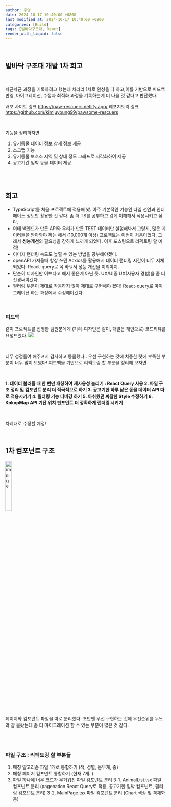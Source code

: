 ```yaml
---
author: 주영
date: 2024-10-17 10:40:00 +0800
last_modified_at: 2024-10-17 10:40:00 +0800
categories: [Build]
tags: [발바닥구조대, React]
render_with_liquid: false
---
```


<br>


## 발바닥 구조대 개발 1차 회고

<br>


차근차근 과정을 기록하려고 했는데 
차라리 1차로 완성을 다 하고,이를 기반으로 피드백 반영, 마이그레이션, 수정과 최적화 과정을 기록하는게 더 나을 것 같다고 판단했다.

배포 사이트 링크 https://paw-rescuers.netlify.app/
레포지토리 링크 https://github.com/kimjuyoung99/pawsome-rescuers

<br>


기능을 정리하자면 
1. 유기동물 데이터 정보 상세 정보 제공
2. 스크랩 기능
3. 유기동물 보호소 지역 및 상태 정도 그래프로 시각화하여 제공
4. 공고기간 임박 동물 데이터 제공

<br>
<br>



## 회고
* TypeScript를 처음 프로젝트에 적용해 봤. 아주 기본적인 기능인 타입 선언과 인터페이스 정도만 활용한 것 같다. 좀 더 TS를 공부하고 깊게 이해해서 적용시키고 싶다.
* 어태 백엔드가 만든 API와 우리가 만든 TEST 데이터만 실험해봐서 그렇지, 많은 데이터들을 받아와야 하는 해서 (10,000개 이상) 프로젝트는 이번이 처음이었다. 그래서 **성능개선**의 필요성을 강하게 느끼게 되었다. 이후 포스팅으로 리펙토링 할 예정!
* 이미지 랜더링 속도도 높힐 수 있는 방법을 공부해야겠다.
* openAPI 가져올때 항상 쓰던 Acxios를 활용해서 데이터 랜더링 시간이 너무 지체 되었다. React-query로 꼭 바꿔서 성능 개선을 이뤄야지.
* 단순히 디자인만 이쁘다고 해서 좋은게 아닌 듯. UX/UI중 UX(사용자 경험)을 좀 더 신경써야겠다.
* 필터링 부분이 제대로 작동하지 않아 제대로 구현해야 겠다! React-query로 마이그레이션 하는 과정에서 수정해야겠다.


<br>

### 피드백
같이 프로젝트를 진행한 팀원분에게 (기획-디자인은 같이, 개발은 개인으로) 코드리뷰를 요청드렸다. 
![](https://velog.velcdn.com/images/jjassb404/post/8d8b3160-fe3f-4946-bd6a-7d1c096e536f/image.png)


<br>


너무 성정들여 해주셔서 감사하고 뭉클했다.. 우선 구현하는 것에 치중한 탓에 부족한 부분이 너무 많이 보였다!
피드백을 기반으로 리펙토링 할 부분을 정리해 보자면

<br>


**1. 데이터 불러올 때 한 번만 패칭하여 재사용성 늘리기 : React Query 사용
2. 파일 구조 정리 및 컴포넌트 분리 더 적극적으로 하기
3. 공고기한 하루 남은 동물 데이터 API 따로 적용시키기
4. 필터링 기능 디버깅 하기
5. 아쉬웠던 짜잘한 Style 수정하기
6. KokopMap API 기잔 위치 핀포인트 더 정확하게 랜더링 시키기**

<br>


차례대로 수정할 예정! 
<br>

<br>


## 1차 컴포넌트 구조
<img src="https://velog.velcdn.com/images/jjassb404/post/3d6e6bb2-9462-423c-95af-ad1043ab2795/image.png" alt="image" width="20%">

<br>


페이지와 컴포넌트 파일을 따로 분리했다. 
초반엔 우선 구현하는 것에 우선순위를 두느랴 잘 몰랐는데 좀 더 마이그레이션 할 수 있는 부분이 많은 것 같다.


<br>


<br>



### 파일 구조 : 리펙토링 할 부분들
1. 매칭 알고리즘 파일 1개로 통합하기 (색, 성별, 몸무게, 종)
2. 매칭 페이지 컴포넌트 통합하기 (현재 7개..)
3. 파일 하나에 너무 코드가 무거워진 파일 컴포넌트 분리
3-1. AnimalList.tsx 파일 컴포넌트 분리 (pagenation React Query로 적용, 공고기한 임박 컴포넌트, 필터링 컴포넌트 분리)
3-2. MainPage.tsx 파일 컴포넌트 분리 (Chart 색상 및 객체화 등)
